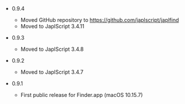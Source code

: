 - 0.9.4

  - Moved GitHub repository to https://github.com/japlscript/japlfind
  - Moved to JaplScript 3.4.11

- 0.9.3

  - Moved to JaplScript 3.4.8


- 0.9.2

  - Moved to JaplScript 3.4.7
 
- 0.9.1

  - First public release for Finder.app (macOS 10.15.7)
